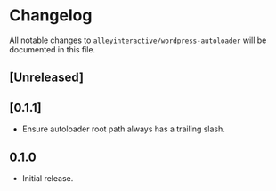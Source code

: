# Changelog

All notable changes to `alleyinteractive/wordpress-autoloader` will be
documented in this file.

## [Unreleased]

## [0.1.1]

- Ensure autoloader root path always has a trailing slash.

## 0.1.0

- Initial release.
